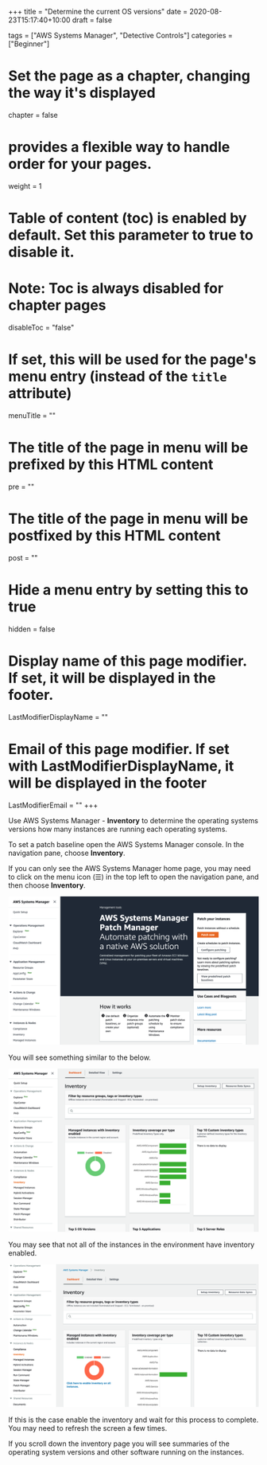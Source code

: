 +++
title = "Determine the current OS versions"
date = 2020-08-23T15:17:40+10:00
draft = false

tags = ["AWS Systems Manager", "Detective Controls"]
categories = ["Beginner"]

# Set the page as a chapter, changing the way it's displayed
chapter = false

# provides a flexible way to handle order for your pages.
weight = 1
# Table of content (toc) is enabled by default. Set this parameter to true to disable it.
# Note: Toc is always disabled for chapter pages
disableToc = "false"
# If set, this will be used for the page's menu entry (instead of the `title` attribute)
menuTitle = ""
# The title of the page in menu will be prefixed by this HTML content
pre = ""
# The title of the page in menu will be postfixed by this HTML content
post = ""
# Hide a menu entry by setting this to true
hidden = false
# Display name of this page modifier. If set, it will be displayed in the footer.
LastModifierDisplayName = ""
# Email of this page modifier. If set with LastModifierDisplayName, it will be displayed in the footer
LastModifierEmail = ""
+++

Use AWS Systems Manager - **Inventory** to determine the operating systems 
versions how many instances are running each operating systems.

To set a patch baseline open the AWS Systems Manager console.  In the navigation pane, choose **Inventory**.

If you can only see the AWS Systems Manager home page, you may need to click on the menu icon (&#9776;) in the top left to open the navigation pane, and then choose **Inventory**.

![ssm-patch-manager](ssm-patch-manager.png)

You will see something similar to the below.

![ssm-inventory2](ssm-inventory2.png)

You may see that not all of the instances in the environment have inventory enabled. 

![ssm-inventory1](ssm-inventory1.png)

If this is the case enable the inventory and wait for this process to complete.  You may need to refresh the screen a few times.

If you scroll down the inventory page you will see summaries of the operating system versions and other software running on the instances.